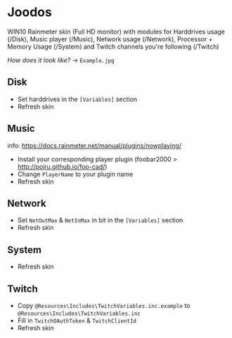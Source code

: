 # Joodos

WIN10 Rainmeter skin (Full HD monitor) with modules for Harddrives usage (/Disk), Music player (/Music), Network usage (/Network), Processor + Memory Usage (/System) and Twitch channels you're following (/Twitch)

*How does it look like?* -> ```Example.jpg```

## Disk

* Set harddrives in the ```[Variables]``` section
* Refresh skin

## Music

info: https://docs.rainmeter.net/manual/plugins/nowplaying/

* Install your corresponding player plugin (foobar2000 > http://poiru.github.io/foo-cad/)
* Change ```PlayerName``` to your plugin name
* Refresh skin

## Network

* Set ```NetOutMax``` & ```NetInMax``` in bit in the ```[Variables]``` section
* Refresh skin

## System

* Refresh skin

## Twitch

* Copy ```@Resources\Includes\TwitchVariables.inc.example``` to ```@Resources\Includes\TwitchVariables.inc```
* Fill in ```TwitchOAuthToken``` & ```TwitchClientId```
* Refresh skin

